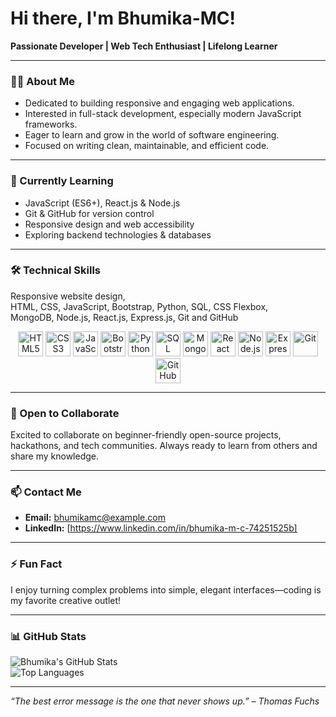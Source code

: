# Hi there, I'm Bhumika-MC!

**Passionate Developer | Web Tech Enthusiast | Lifelong Learner**

---

### 👩‍💻 About Me

- Dedicated to building responsive and engaging web applications.
- Interested in full-stack development, especially modern JavaScript frameworks.
- Eager to learn and grow in the world of software engineering.
- Focused on writing clean, maintainable, and efficient code.

---

### 🔭 Currently Learning

- JavaScript (ES6+), React.js & Node.js  
- Git & GitHub for version control  
- Responsive design and web accessibility  
- Exploring backend technologies & databases  

---

### 🛠️ Technical Skills

Responsive website design,  
HTML, CSS, JavaScript, Bootstrap, Python, SQL, CSS Flexbox,  
MongoDB, Node.js, React.js, Express.js,
Git and GitHub 

<p align="center">
  <img src="https://cdn.jsdelivr.net/gh/devicons/devicon/icons/html5/html5-original.svg" height="40" alt="HTML5" />
  <img src="https://cdn.jsdelivr.net/gh/devicons/devicon/icons/css3/css3-original.svg" height="40" alt="CSS3" />
  <img src="https://cdn.jsdelivr.net/gh/devicons/devicon/icons/javascript/javascript-original.svg" height="40" alt="JavaScript" />
  <img src="https://cdn.jsdelivr.net/gh/devicons/devicon/icons/bootstrap/bootstrap-original.svg" height="40" alt="Bootstrap" />
  <img src="https://cdn.jsdelivr.net/gh/devicons/devicon/icons/python/python-original.svg" height="40" alt="Python" />
  <img src="https://cdn.jsdelivr.net/gh/devicons/devicon/icons/mysql/mysql-original.svg" height="40" alt="SQL" />
  <img src="https://cdn.jsdelivr.net/gh/devicons/devicon/icons/mongodb/mongodb-original.svg" height="40" alt="MongoDB" />
  <img src="https://cdn.jsdelivr.net/gh/devicons/devicon/icons/react/react-original.svg" height="40" alt="React" />
  <img src="https://cdn.jsdelivr.net/gh/devicons/devicon/icons/nodejs/nodejs-original.svg" height="40" alt="Node.js" />
  <img src="https://cdn.jsdelivr.net/gh/devicons/devicon/icons/express/express-original.svg" height="40" alt="Express.js" />
  <img src="https://cdn.jsdelivr.net/gh/devicons/devicon/icons/git/git-original.svg" height="40" alt="Git" />
  <img src="https://cdn.jsdelivr.net/gh/devicons/devicon/icons/github/github-original.svg" height="40" alt="GitHub" />
</p>

---

### 🤝 Open to Collaborate

Excited to collaborate on beginner-friendly open-source projects, hackathons, and tech communities. Always ready to learn from others and share my knowledge.

---

### 📫 Contact Me

- **Email:** bhumikamc@example.com  
- **LinkedIn:** [https://www.linkedin.com/in/bhumika-m-c-74251525b]  

---

### ⚡ Fun Fact

I enjoy turning complex problems into simple, elegant interfaces—coding is my favorite creative outlet!

---

### 📊 GitHub Stats

![Bhumika's GitHub Stats](https://github-readme-stats.vercel.app/api?username=Bhumika-MC&show_icons=true&theme=radical)  
![Top Languages](https://github-readme-stats.vercel.app/api/top-langs/?username=Bhumika-MC&layout=compact&theme=radical)

---

*“The best error message is the one that never shows up.” – Thomas Fuchs*